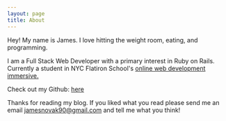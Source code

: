 ```yaml
---
layout: page
title: About
---
```


<p class="message">
  Hey! My name is James. I love hitting the weight room, eating, and programming.
</p>

I am a Full Stack Web Developer with a primary interest in Ruby on Rails. Currently a student in NYC Flatiron School's <a href="https://learn.co" target="_blank">online web development immersive.</a> 

Check out my Github: <a href="https://github.com/jamesnvk" target="_blank">here</a>

Thanks for reading my blog. If you liked what you read please send me an email jamesnovak90@gmail.com and tell me what you think!


